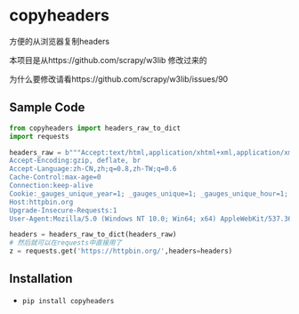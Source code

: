 copyheaders
===========

方便的从浏览器复制headers

本项目是从https://github.com/scrapy/w3lib 修改过来的

为什么要修改请看https://github.com/scrapy/w3lib/issues/90


Sample Code
-----------

```python
from copyheaders import headers_raw_to_dict
import requests

headers_raw = b"""Accept:text/html,application/xhtml+xml,application/xml;q=0.9,image/webp,image/apng,*/*;q=0.8
Accept-Encoding:gzip, deflate, br
Accept-Language:zh-CN,zh;q=0.8,zh-TW;q=0.6
Cache-Control:max-age=0
Connection:keep-alive
Cookie:_gauges_unique_year=1; _gauges_unique=1; _gauges_unique_hour=1; _gauges_unique_day=1; _gauges_unique_month=1
Host:httpbin.org
Upgrade-Insecure-Requests:1
User-Agent:Mozilla/5.0 (Windows NT 10.0; Win64; x64) AppleWebKit/537.36 (KHTML, like Gecko) Chrome/61.0.3163.100 Safari/537.36"""

headers = headers_raw_to_dict(headers_raw)
# 然后就可以在requests中直接用了
z = requests.get('https://httpbin.org/',headers=headers)
```
Installation
------------
* `pip install copyheaders`


